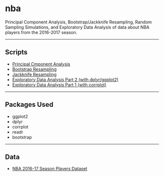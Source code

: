 # nba
Principal Component Analysis, Bootstrap/Jackknife Resampling, Random Sampling Simulations, and Exploratory Data Analysis of data about NBA players from the 2016-2017 season.

-----

## Scripts

- [Principal Cmponent Analysis](code/nba_pca.md)
- [Bootstrap Resampling](code/nba_bootstrap.md)
- [Jackknife Resampling](code/nba_jackknife.md)
- [Exploratory Data Analysis Part 2 (with dplyr/ggplot2)](code/nba_eda2.md)
- [Exploratory Data Analysis Part 1 (with corrplot)](code/nba_eda.md)

-----

## Packages Used

- ggplot2
- dplyr
- corrplot
- readr
- bootstrap

-----

## Data

- [NBA 2016-17 Season Players Dataset](data/nba2017-players.csv)
